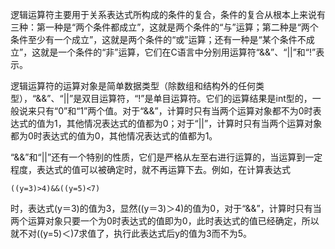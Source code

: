 逻辑运算符主要用于关系表达式所构成的条件的复合，条件的复合从根本上来说有三种：第一种是“两个条件都成立”，这就是两个条件的“与”运算；第二种是“两个条件至少有一个成立”，这就是两个条件的“或”运算；还有一种是“某个条件不成立”，这就是一个条件的“非”运算，它们在C语言中分别用运算符“&&”、“||”和“!”表示。

逻辑运算符的运算对象是简单数据类型（除数组和结构外的任何类型），“&&”、“||”是双目运算符，“!”是单目运算符。它们的运算结果是int型的，一般说来只有“0”和“1”两个值。对于“&&”，计算时只有当两个运算对象都不为0时表达式的值为1，其他情况表达式的值都为0；对于“||”，计算时只有当两个运算对象都为0时表达式的值为0，其他情况表达式的值都为1。

“&&”和“||”还有一个特别的性质，它们是严格从左至右进行运算的，当运算到一定程度，表达式的值可以被确定时，就不再运算下去。例如，在计算表达式

```  
((y=3)>4)&&((y=5)<7)
```

时，表达式(y＝3)的值为3，显然((y＝3)＞4)的值为0，对于“&&”，计算时只有当两个运算对象只要一个为0时表达式的值即为0，此时表达式的值已经确定，所以就不对((y=5)＜)7求值了，执行此表达式后y的值为3而不为5。
